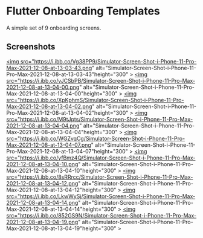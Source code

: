 # Flutter Onboarding Templates

A simple set of 9 onboarding screens.

## Screenshots

<a href="https://ibb.co/7nbF66C"><img src="https://i.ibb.co/Vg38PP9/Simulator-Screen-Shot-i-Phone-11-Pro-Max-2021-12-08-at-13-03-43.png" alt="Simulator-Screen-Shot-i-Phone-11-Pro-Max-2021-12-08-at-13-03-43"height="300" ></a>
<a href="https://ibb.co/ZhR038J"><img src="https://i.ibb.co/vJCSbPB/Simulator-Screen-Shot-i-Phone-11-Pro-Max-2021-12-08-at-13-04-00.png" alt="Simulator-Screen-Shot-i-Phone-11-Pro-Max-2021-12-08-at-13-04-00"height="300" ></a>
<a href="https://ibb.co/82f2WF6"><img src="https://i.ibb.co/XpKphmS/Simulator-Screen-Shot-i-Phone-11-Pro-Max-2021-12-08-at-13-04-02.png" alt="Simulator-Screen-Shot-i-Phone-11-Pro-Max-2021-12-08-at-13-04-02"height="300" ></a>
<a href="https://ibb.co/Yb1V813"><img src="https://i.ibb.co/M9tJpts/Simulator-Screen-Shot-i-Phone-11-Pro-Max-2021-12-08-at-13-04-04.png" alt="Simulator-Screen-Shot-i-Phone-11-Pro-Max-2021-12-08-at-13-04-04"height="300" ></a>
<a href="https://ibb.co/jbmkBtg"><img src="https://i.ibb.co/WGZvqCg/Simulator-Screen-Shot-i-Phone-11-Pro-Max-2021-12-08-at-13-04-07.png" alt="Simulator-Screen-Shot-i-Phone-11-Pro-Max-2021-12-08-at-13-04-07"height="300" ></a>
<a href="https://ibb.co/smJpTWV"><img src="https://i.ibb.co/yfBmz4Q/Simulator-Screen-Shot-i-Phone-11-Pro-Max-2021-12-08-at-13-04-10.png" alt="Simulator-Screen-Shot-i-Phone-11-Pro-Max-2021-12-08-at-13-04-10"height="300" ></a>
<a href="https://ibb.co/bmyysJJ"><img src="https://i.ibb.co/8sRRrcc/Simulator-Screen-Shot-i-Phone-11-Pro-Max-2021-12-08-at-13-04-12.png" alt="Simulator-Screen-Shot-i-Phone-11-Pro-Max-2021-12-08-at-13-04-12"height="300" ></a>
<a href="https://ibb.co/RvnmK2r"><img src="https://i.ibb.co/LkwWySj/Simulator-Screen-Shot-i-Phone-11-Pro-Max-2021-12-08-at-13-04-14.png" alt="Simulator-Screen-Shot-i-Phone-11-Pro-Max-2021-12-08-at-13-04-14"height="300" ></a>
<a href="https://ibb.co/Xsp6vtj"><img src="https://i.ibb.co/852GS9N/Simulator-Screen-Shot-i-Phone-11-Pro-Max-2021-12-08-at-13-04-19.png" alt="Simulator-Screen-Shot-i-Phone-11-Pro-Max-2021-12-08-at-13-04-19"height="300" ></a>
